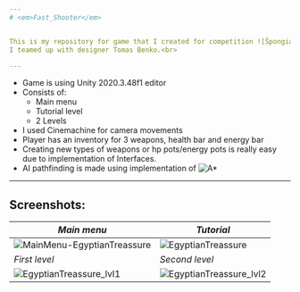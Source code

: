 ```yaml
---
# <em>Fast_Shooter</em>


This is my repository for game that I created for competition ![Špongia](urlhttps://www.smnd.sk/mikey/PHP/spongia/spongia_2022/results.php).<br>
I teamed up with designer Tomas Benko.<br>

---
```


- Game is using Unity 2020.3.48f1 editor
- Consists of:
  - Main menu
  - Tutorial level
  - 2 Levels
- I used Cinemachine for camera movements
- Player has an inventory for 3 weapons, health bar and energy bar
- Creating new types of weapons or hp pots/energy pots is really easy due to implementation of Interfaces.
- AI pathfinding is made using implementation of ![A*]([url](https://arongranberg.com/astar/)https://arongranberg.com/astar/)

---
## Screenshots:
| <em>Main menu</em> | <em>Tutorial</em> |
| -- | -- |
| ![MainMenu-EgyptianTreassure](https://github.com/f1l1ph/Fast_Shooter/assets/50553234/380df3fa-82b5-4470-b3b1-b635bd2e8ba5) | ![EgyptianTreassure](https://github.com/f1l1ph/Fast_Shooter/assets/50553234/959e6c77-3486-41ac-b0e3-d465222cfe91) |
| <em>First level</em> | <em>Second level</em> |
|![EgyptianTreassure_lvl1](https://github.com/f1l1ph/Fast_Shooter/assets/50553234/91e51bce-0c2c-40e1-9aaf-4e9f898909e8) | ![EgyptianTreassure_lvl2](https://github.com/f1l1ph/Fast_Shooter/assets/50553234/7c04b14c-72a9-48bd-9a8c-8e268f60109f) |
